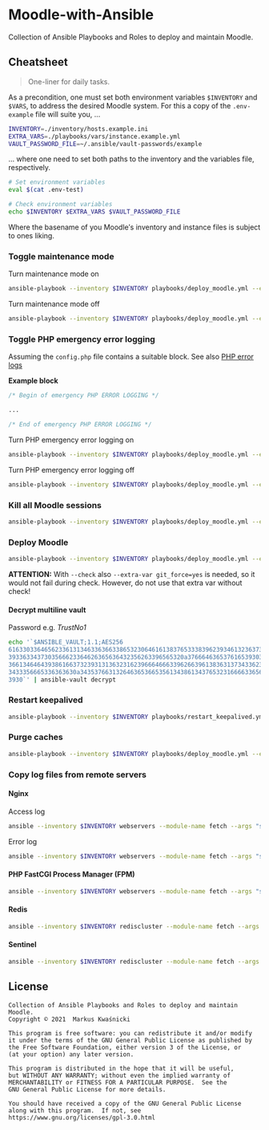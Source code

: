 # Moodle-with-Ansible

Collection of Ansible Playbooks and Roles to deploy and maintain Moodle.

## Cheatsheet

> One-liner for daily tasks.

As a precondition, one must set both environment variables `$INVENTORY` and `$VARS`, to address the desired Moodle system.
For this a copy of the `.env-example` file will suite you, …

```bash
INVENTORY=./inventory/hosts.example.ini
EXTRA_VARS=./playbooks/vars/instance.example.yml
VAULT_PASSWORD_FILE=~/.ansible/vault-passwords/example
```

… where one need to set both paths to the inventory and the variables file, respectively.

```bash
# Set environment variables
eval $(cat .env-test)

# Check environment variables
echo $INVENTORY $EXTRA_VARS $VAULT_PASSWORD_FILE
```

Where the basename of you Moodle′s inventory and instance files is subject to ones liking.

### Toggle maintenance mode

Turn maintenance mode on

```bash
ansible-playbook --inventory $INVENTORY playbooks/deploy_moodle.yml --extra-vars @$EXTRA_VARS --vault-password-file $VAULT_PASSWORD_FILE --tag maintenanceon [--check]
```

Turn maintenance mode off

```bash
ansible-playbook --inventory $INVENTORY playbooks/deploy_moodle.yml --extra-vars @$EXTRA_VARS --vault-password-file $VAULT_PASSWORD_FILE --tag maintenanceoff [--check]
```

### Toggle PHP emergency error logging

Assuming the `config.php` file contains a suitable block. See also [PHP error logs](https://docs.moodle.org/dev/PHP_error_logs)

**Example block**

```php
/* Begin of emergency PHP ERROR LOGGING */

...

/* End of emergency PHP ERROR LOGGING */
```

Turn PHP emergency error logging on

```bash
ansible-playbook --inventory $INVENTORY playbooks/deploy_moodle.yml --extra-vars @$EXTRA_VARS --vault-password-file $VAULT_PASSWORD_FILE --tags config,phperrorloggingon --skip-tag phperrorloggingoff [--check]
```

Turn PHP emergency error logging off

```bash
ansible-playbook --inventory $INVENTORY playbooks/deploy_moodle.yml --extra-vars @$EXTRA_VARS --vault-password-file $VAULT_PASSWORD_FILE --tags config,phperrorloggingoff --skip-tag phperrorloggingon [--check]
```

### Kill all Moodle sessions

```bash
ansible-playbook --inventory $INVENTORY playbooks/deploy_moodle.yml --extra-vars @$EXTRA_VARS --vault-password-file $VAULT_PASSWORD_FILE --tag killallsessions [--check]
```

### Deploy Moodle

```bash
ansible-playbook --inventory $INVENTORY playbooks/deploy_moodle.yml --extra-vars @$EXTRA_VARS --vault-password-file $VAULT_PASSWORD_FILE [--skip-tags maintenanceon,killallsessions,phperrorloggingoff] [--extra-var git_force=yes --check]
```

**ATTENTION:** With `--check` also `--extra-var git_force=yes` is needed, so it would not fail during check. However, do not use that extra var without check!

#### Decrypt multiline vault

Password e.g. _TrustNo1_

```bash
echo '`$ANSIBLE_VAULT;1.1;AES256
61633033646562336131346336366338653230646161383765333839623934613236373033666537
3933633437303566623364626365636432356263396565320a376664636537616539303961346330
36613464643938616637323931313632316239666466633962663961383631373433623539633263
3433356665336363630a343537663132646365366535613438613437653231666633656561393930
3930`' | ansible-vault decrypt
```

### Restart keepalived

```bash
ansible-playbook --inventory $INVENTORY playbooks/restart_keepalived.yml [--tag whichisprimary] [--check]
```

### Purge caches

```bash
ansible-playbook --inventory $INVENTORY playbooks/deploy_moodle.yml --extra-vars @$EXTRA_VARS --vault-password-file $VAULT_PASSWORD_FILE --tag purgecaches [--check]
```

### Copy log files from remote servers

#### Nginx

Access log

```bash
ansible --inventory $INVENTORY webservers --module-name fetch --args "src=/var/log/nginx/access.log dest=fetched/"
```

Error log

```bash
ansible --inventory $INVENTORY webservers --module-name fetch --args "src=/var/log/nginx/error.log dest=fetched/"
```

#### PHP FastCGI Process Manager (FPM)

```bash
ansible --inventory $INVENTORY webservers --module-name fetch --args "src=/var/log/php7.3-fpm.log dest=fetched/"
```

#### Redis

```bash
ansible --inventory $INVENTORY rediscluster --module-name fetch --args "src=/etc/redis/redis.conf dest=fetched/"
```

#### Sentinel

```bash
ansible --inventory $INVENTORY rediscluster --module-name fetch --args "src=/etc/redis/sentinel.conf dest=fetched/"
```

## License

```
Collection of Ansible Playbooks and Roles to deploy and maintain Moodle.
Copyright © 2021  Markus Kwaśnicki

This program is free software: you can redistribute it and/or modify
it under the terms of the GNU General Public License as published by
the Free Software Foundation, either version 3 of the License, or
(at your option) any later version.

This program is distributed in the hope that it will be useful,
but WITHOUT ANY WARRANTY; without even the implied warranty of
MERCHANTABILITY or FITNESS FOR A PARTICULAR PURPOSE.  See the
GNU General Public License for more details.

You should have received a copy of the GNU General Public License
along with this program.  If not, see https://www.gnu.org/licenses/gpl-3.0.html
```
